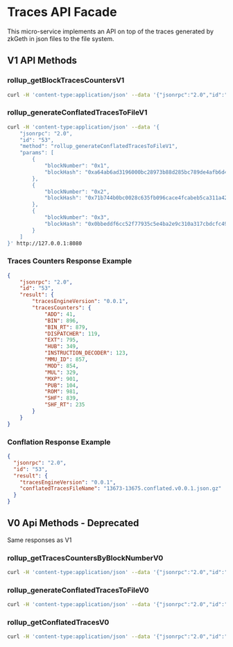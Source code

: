 # Traces API Facade
This micro-service implements an API on top of the traces generated by zkGeth in json files to the file system.

## V1 API Methods
### rollup_getBlockTracesCountersV1
```bash
curl -H 'content-type:application/json' --data '{"jsonrpc":"2.0","id":"53","method":"rollup_getBlockTracesCountersV1","params":[{"blockNumber": "0x1", "blockHash": "0x..."}]}' http://127.0.0.1:8080
```


### rollup_generateConflatedTracesToFileV1
```bash
curl -H 'content-type:application/json' --data '{
    "jsonrpc": "2.0",
    "id": "53",
    "method": "rollup_generateConflatedTracesToFileV1",
    "params": [
        {
            "blockNumber": "0x1",
            "blockHash": "0xa64ab6ad3196000bc28973b88d285bc789de4afb6d4541b3d894b3293e745035"
        },
        {
            "blockNumber": "0x2",
            "blockHash": "0x71b744b0bc0028c635fb096cace4fcabeb5ca311a42915e4707d9d549b132182"
        },
        {
            "blockNumber": "0x3",
            "blockHash": "0x0bbeddf6cc52f77935c5e4ba2e9c310a317cbdcfc4965e5defc6310912e0e8d2"
        }
    ]
}' http://127.0.0.1:8080
```


### Traces Counters Response Example
```json
{
    "jsonrpc": "2.0",
    "id": "53",
    "result": {
        "tracesEngineVersion": "0.0.1",
        "tracesCounters": {
            "ADD": 41,
            "BIN": 896,
            "BIN_RT": 879,
            "DISPATCHER": 119,
            "EXT": 795,
            "HUB": 349,
            "INSTRUCTION_DECODER": 123,
            "MMU_ID": 857,
            "MOD": 854,
            "MUL": 329,
            "MXP": 901,
            "PUB": 104,
            "ROM": 981,
            "SHF": 839,
            "SHF_RT": 235
        }
    }
}
```

### Conflation Response Example
```json
{
  "jsonrpc": "2.0",
  "id": "53",
  "result": {
    "tracesEngineVersion": "0.0.1",
    "conflatedTracesFileName": "13673-13675.conflated.v0.0.1.json.gz"
  }
}
```

## V0 Api Methods - Deprecated
Same responses as V1

### rollup_getTracesCountersByBlockNumberV0
```bash
curl -H 'content-type:application/json' --data '{"jsonrpc":"2.0","id":"53","method":"rollup_getTracesCountersByBlockNumberV0","params":["0xDF1"]}' http://127.0.0.1:8080
```

### rollup_generateConflatedTracesToFileV0
```bash
curl -H 'content-type:application/json' --data '{"jsonrpc":"2.0","id":"53","method":"rollup_generateConflatedTracesToFileV0","params":["0xDF1", "0xDF3"]}' http://127.0.0.1:8080/
```

### rollup_getConflatedTracesV0
```bash
curl -H 'content-type:application/json' --data '{"jsonrpc":"2.0","id":"53","method":"rollup_generateConflatedTracesToFileV0","params":["3569", "356B"]}' http://127.0.0.1:8080/
```
